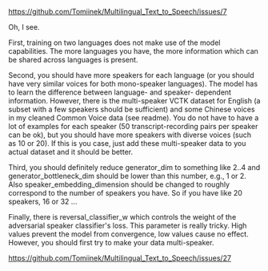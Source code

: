 https://github.com/Tomiinek/Multilingual_Text_to_Speech/issues/7

Oh, I see.

First, training on two languages does not make use of the model capabilities. The more languages you have, the more information which can be shared across languages is present.

Second, you should have more speakers for each language (or you should have very similar voices for both mono-speaker languages). The model has to learn the difference between language- and speaker- dependent information. However, there is the multi-speaker VCTK dataset for English (a subset with a few speakers should be sufficient) and some Chinese voices in my cleaned Common Voice data (see readme). You do not have to have a lot of examples for each speaker (50 transcript-recording pairs per speaker can be ok), but you should have more speakers with diverse voices (such as 10 or 20). If this is you case, just add these multi-speaker data to you actual dataset and it should be better.

Third, you should definitely reduce generator_dim to something like 2..4 and generator_bottleneck_dim should be lower than this number, e.g., 1 or 2. Also speaker_embedding_dimension should be changed to roughly correspond to the number of speakers you have. So if you have like 20 speakers, 16 or 32 ...

Finally, there is reversal_classifier_w which controls the weight of the adversarial speaker classifier's loss. This parameter is really tricky. High values prevent the model from convergence, low values cause no effect. However, you should first try to make your data multi-speaker.

https://github.com/Tomiinek/Multilingual_Text_to_Speech/issues/27

